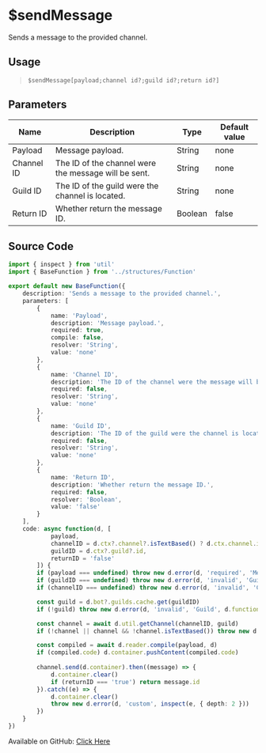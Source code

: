 # $sendMessage
Sends a message to the provided channel.
## Usage
> `$sendMessage[payload;channel id?;guild id?;return id?]`
## Parameters
|    Name    |                     Description                      |  Type   | Default value |
|------------|------------------------------------------------------|---------|---------------|
| Payload    | Message payload.                                     | String  | none          |
| Channel ID | The ID of the channel were the message will be sent. | String  | none          |
| Guild ID   | The ID of the guild were the channel is located.     | String  | none          |
| Return ID  | Whether return the message ID.                       | Boolean | false         |

## Source Code
```ts
import { inspect } from 'util'
import { BaseFunction } from '../structures/Function'

export default new BaseFunction({
    description: 'Sends a message to the provided channel.',
    parameters: [
        {
            name: 'Payload',
            description: 'Message payload.',
            required: true,
            compile: false,
            resolver: 'String',
            value: 'none'
        },
        {
            name: 'Channel ID',
            description: 'The ID of the channel were the message will be sent.',
            required: false,
            resolver: 'String',
            value: 'none'
        },
        {
            name: 'Guild ID',
            description: 'The ID of the guild were the channel is located.',
            required: false,
            resolver: 'String',
            value: 'none'
        },
        {
            name: 'Return ID',
            description: 'Whether return the message ID.',
            required: false,
            resolver: 'Boolean',
            value: 'false'
        }
    ],
    code: async function(d, [
            payload,
            channelID = d.ctx?.channel?.isTextBased() ? d.ctx.channel.id : undefined,
            guildID = d.ctx?.guild?.id,
            returnID = 'false'
        ]) {
        if (payload === undefined) throw new d.error(d, 'required', 'Message Payload', d.function?.name!)
        if (guildID === undefined) throw new d.error(d, 'invalid', 'Guild ID', d.function?.name!)
        if (channelID === undefined) throw new d.error(d, 'invalid', 'Channel ID', d.function?.name!)

        const guild = d.bot?.guilds.cache.get(guildID)
        if (!guild) throw new d.error(d, 'invalid', 'Guild', d.function?.name!)

        const channel = await d.util.getChannel(channelID, guild)
        if (!channel || channel && !channel.isTextBased()) throw new d.error(d, 'invalid', 'Channel', d.function?.name!)

        const compiled = await d.reader.compile(payload, d)
        if (compiled.code) d.container.pushContent(compiled.code)
        
        channel.send(d.container).then((message) => {
            d.container.clear()
            if (returnID === 'true') return message.id
        }).catch((e) => {
            d.container.clear()
            throw new d.error(d, 'custom', inspect(e, { depth: 2 }))
        })
    }
})
```
Available on GitHub: [Click Here](https://github.com/Cyberghxst/bdjs/blob/v1/src/functions/sendMessage.ts)